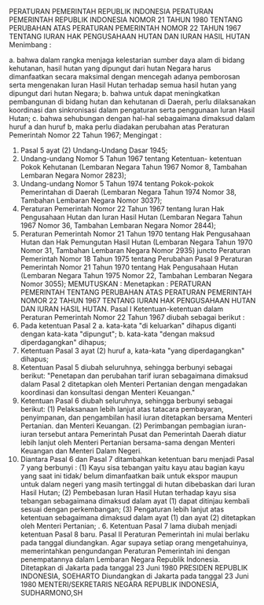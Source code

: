  PERATURAN PEMERINTAH REPUBLIK INDONESIA PERATURAN PEMERINTAH REPUBLIK INDONESIA NOMOR 21 TAHUN 1980 TENTANG PERUBAHAN ATAS PERATURAN PEMERINTAH NOMOR 22 TAHUN 1967 TENTANG IURAN HAK PENGUSAHAAN HUTAN DAN IURAN HASIL HUTAN
Menimbang :

a. bahwa dalam rangka menjaga kelestarian sumber daya alam di bidang kehutanan, hasil hutan yang dipungut dari hutan Negara harus dimanfaatkan secara maksimal dengan mencegah adanya pemborosan serta mengenakan Iuran Hasil Hutan terhadap semua hasil hutan yang dipungut dari hutan Negara;
b. bahwa untuk dapat meningkatkan pembangunan di bidang hutan dan kehutanan di Daerah, perlu dilaksanakan koordinasi dan sinkronisasi dalam pengaturan serta penggunaan Iuran Hasil Hutan;
c. bahwa sehubungan dengan hal-hal sebagaimana dimaksud dalam huruf a dan huruf b, maka perlu diadakan perubahan atas Peraturan Pemerintah Nomor 22 Tahun 1967;
Mengingat :

1. Pasal 5 ayat (2) Undang-Undang Dasar 1945;
2. Undang-undang Nomor 5 Tahun 1967 tentang Ketentuan- ketentuan Pokok Kehutanan (Lembaran Negara Tahun 1967 Nomor 8, Tambahan Lembaran Negara Nomor 2823);
3. Undang-undang Nomor 5 Tahun 1974 tentang Pokok-pokok Pemerintahan di Daerah (Lembaran Negara Tahun 1974 Nomor 38, Tambahan Lembaran Negara Nomor 3037);
4. Peraturan Pemerintah Nomor 22 Tahun 1967 tentang Iuran Hak Pengusahaan Hutan dan Iuran Hasil Hutan (Lembaran Negara Tahun 1967 Nomor 36, Tambahan Lembaran Negara Nomor 2844);
5. Peraturan Pemerintah Nomor 21 Tahun 1970 tentang Hak Pengusahaan Hutan dan Hak Pemungutan Hasil Hutan (Lembaran Negara Tahun 1970 Nomor 31, Tambahan Lembaran Negara Nomor 2935) juncto Peraturan Pemerintah Nomor 18 Tahun 1975 tentang Perubahan Pasal 9 Peraturan Pemerintah Nomor 21 Tahun 1970 tentang Hak Pengusahaan Hutan (Lembaran Negara Tahun 1975 Nomor 22, Tambahan Lembaran Negara Nomor 3055);
MEMUTUSKAN :
 Menetapkan : PERATURAN PEMERINTAH TENTANG PERUBAHAN ATAS PERATURAN PEMERINTAH NOMOR 22 TAHUN 1967 TENTANG IURAN HAK PENGUSAHAAN HUTAN DAN IURAN HASIL HUTAN.
Pasal I
Ketentuan-ketentuan dalam Peraturan Pemerintah Nomor 22 Tahun 1967 diubah sebagai berikut :
1. Pada ketentuan Pasal 2 a. kata-kata "di keluarkan" dihapus diganti dengan kata-kata "dipungut";
b. kata-kata "dengan maksud diperdagangkan" dihapus;
2. Ketentuan Pasal 3 ayat (2) huruf a, kata-kata "yang diperdagangkan" dihapus;
3. Ketentuan Pasal 5 diubah seluruhnya, sehingga berbunyi sebagai berikut: "Penetapan dan perubahan tarif iuran sebagaimana dimaksud dalam Pasal 2 ditetapkan oleh Menteri Pertanian dengan mengadakan koordinasi dan konsultasi dengan Menteri Keuangan."
4. Ketentuan Pasal 6 diubah seluruhnya, sehingga berbunyi sebagai berikut:
(1) Pelaksanaan lebih lanjut atas tatacara pembayaran, penyimpanan, dan pengambilan hasil iuran ditetapkan bersama Menteri Pertanian. dan Menteri Keuangan.
(2) Perimbangan pembagian iuran-iuran tersebut antara Pemerintah Pusat dan Pemerintah Daerah diatur lebih lanjut oleh Menteri Pertanian bersama-sama dengan Menteri Keuangan dan Menteri Dalam Negeri.
5. Diantara Pasal 6 dan Pasal 7 ditambahkan ketentuan baru menjadi Pasal 7 yang berbunyi :
(1) Kayu sisa tebangan yaitu kayu atau bagian kayu yang saat ini tidak/ belum dimanfaatkan baik untuk ekspor maupun untuk dalam negeri yang masih tertinggal di hutan dibebaskan dari Iuran Hasil Hutan;
(2) Pembebasan Iuran Hasil Hutan terhadap kayu sisa tebangan sebagaimana dimaksud dalam ayat (1) dapat ditinjau kembali sesuai dengan perkembangan;
(3) Pengaturan lebih lanjut atas ketentuan sebagaimana dimaksud dalam ayat (1) dan ayat (2) ditetapkan oleh Menteri Pertanian;
. 6. Ketentuan Pasal 7 lama diubah menjadi ketentuan Pasal 8 baru.
Pasal II
Peraturan Pemerintah ini mulai berlaku pada tanggal diundangkan. Agar supaya setiap orang mengetahuinya, memerintahkan pengundangan Peraturan Pemerintah ini dengan penempatannya dalam Lembaran Negara Republik Indonesia. Ditetapkan di Jakarta pada tanggal 23 Juni 1980 PRESIDEN REPUBLIK INDONESIA, SOEHARTO Diundangkan di Jakarta pada tanggal 23 Juni 1980 MENTERI/SEKRETARIS NEGARA REPUBLIK INDONESIA, SUDHARMONO,SH